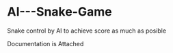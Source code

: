 # AI---Snake-Game
Snake control by AI to achieve score as much as posible


Documentation is Attached

